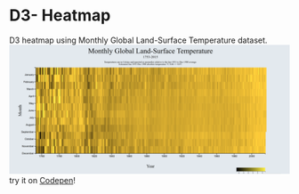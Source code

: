 # D3- Heatmap
D3 heatmap using Monthly Global Land-Surface Temperature dataset. 
![Image of Heatmap]( ./thumbnail.png )
try it on [Codepen](https://codepen.io/Cyberputty/full/BxWWWx/)!
